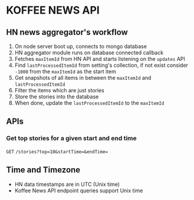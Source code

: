# KOFFEE NEWS API

## HN news aggregator's workflow

1. On node server boot up, connects to mongo database
2. HN aggregator module runs on database connected callback
3. Fetches `maxItemId` from HN API and starts listening on the `updates` API
4. Find `lastProcessedItemId` from setting's collection, if not exist consider `-1000` from the `maxItemId` as the start item
5. Get snapshots of all items in between the `maxItemId` and `lastProcessedItemId`
6. Filter the items which are just stories
7. Store the stories into the database
8. When done, update the `lastProcessedItemId` to the `maxItemId`

## APIs

### Get top stories for a given start and end time

`GET` `/stories?top=10&startTime=&endTime=`

## Time and Timezone

- HN data timestamps are in UTC (Unix time)
- Koffee News API endpoint queries support Unix time
